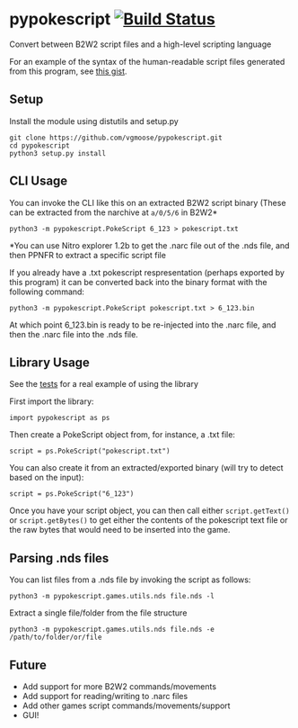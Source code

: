 # pypokescript [![Build Status](https://travis-ci.org/vgmoose/pypokescript.svg?branch=master)](https://travis-ci.org/vgmoose/pypokescript)
Convert between B2W2 script files and a high-level scripting language

For an example of the syntax of the human-readable script files generated from this program, see [this gist](https://gist.github.com/vgmoose/a12c9d6ec2a7346b464b3cdbe2b123a6).

## Setup
Install the module using distutils and setup.py
```
git clone https://github.com/vgmoose/pypokescript.git
cd pypokescript
python3 setup.py install
```

## CLI Usage

You can invoke the CLI like this on an extracted B2W2 script binary (These can be extracted from the narchive at `a/0/5/6` in B2W2\*
```
python3 -m pypokescript.PokeScript 6_123 > pokescript.txt
```
\*You can use Nitro explorer 1.2b to get the .narc file out of the .nds file, and then PPNFR to extract a specific script file

If you already have a .txt pokescript respresentation (perhaps exported by this program) it can be converted back into the binary format with the following command:
```
python3 -m pypokescript.PokeScript pokescript.txt > 6_123.bin
```
At which point 6_123.bin is ready to be re-injected into the .narc file, and then the .narc file into the .nds file.

## Library Usage
See the [tests](https://github.com/vgmoose/pypokescript/blob/master/tests/shadowtriad.py) for a real example of using the library

First import the library:
```
import pypokescript as ps
```

Then create a PokeScript object from, for instance, a .txt file:
```
script = ps.PokeScript("pokescript.txt")
```

You can also create it from an extracted/exported binary (will try to detect based on the input):
```
script = ps.PokeScript("6_123")
```

Once you have your script object, you can then call either `script.getText()` or `script.getBytes()` to get either the contents of the pokescript text file or the raw bytes that would need to be inserted into the game.

## Parsing .nds files
You can list files from a .nds file by invoking the script as follows:
```
python3 -m pypokescript.games.utils.nds file.nds -l
```

Extract a single file/folder from the file structure
```
python3 -m pypokescript.games.utils.nds file.nds -e /path/to/folder/or/file
```

## Future
- Add support for more B2W2 commands/movements
- Add support for reading/writing to .narc files
- Add other games script commands/movements/support
- GUI!
